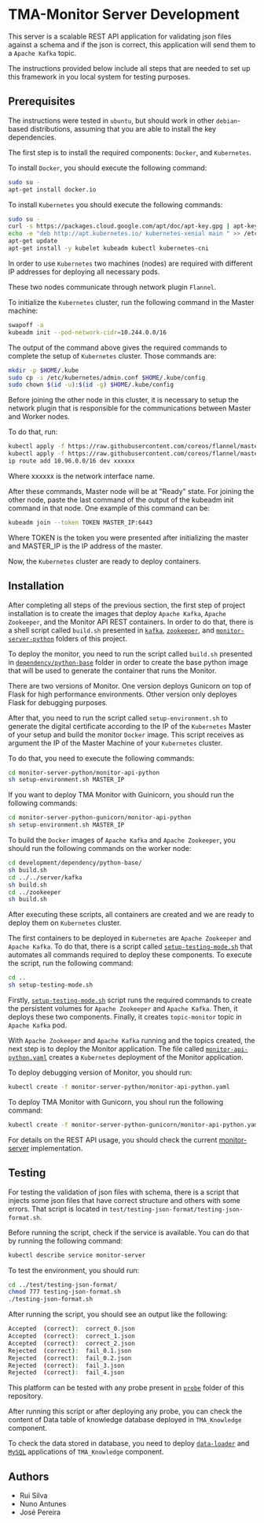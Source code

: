 # TMA-Monitor Server Development

This server is a scalable REST API application for validating json files against a schema and if the json is correct, this application will send them to a `Apache Kafka` topic.

The instructions provided below include all steps that are needed to set up this framework in you local system for testing purposes.

## Prerequisites

The instructions were tested in `ubuntu`, but should work in other `debian`-based distributions, assuming that you are able to install the key dependencies.

The first step is to install the required components: `Docker`, and `Kubernetes`.

To install `Docker`, you should execute the following command:

```sh
sudo su -
apt-get install docker.io
```
To install `Kubernetes` you should execute the following commands:

```sh
sudo su -
curl -s https://packages.cloud.google.com/apt/doc/apt-key.gpg | apt-key add
echo -e "deb http://apt.kubernetes.io/ kubernetes-xenial main " >> /etc/apt/sources.list.d/kubernetes.list
apt-get update
apt-get install -y kubelet kubeadm kubectl kubernetes-cni
```

In order to use `Kubernetes` two machines (nodes) are required with different IP addresses for deploying all necessary pods.

These two nodes communicate through network plugin `Flannel`.

To initialize the `Kubernetes` cluster, run the following command in the Master machine:

```sh
swapoff -a
kubeadm init --pod-network-cidr=10.244.0.0/16
```

The output of the command above gives the required commands to complete the setup of `Kubernetes` cluster. Those commands are:

```sh
mkdir -p $HOME/.kube
sudo cp -i /etc/kubernetes/admin.conf $HOME/.kube/config
sudo chown $(id -u):$(id -g) $HOME/.kube/config
```

Before joining the other node in this cluster, it is necessary to setup the network plugin that is responsible for the communications between Master and Worker nodes.

To do that, run:

```sh
kubectl apply -f https://raw.githubusercontent.com/coreos/flannel/master/Documentation/kube-flannel.yml
kubectl apply -f https://raw.githubusercontent.com/coreos/flannel/master/Documentation/k8s-manifests/kube-flannel-rbac.yml
ip route add 10.96.0.0/16 dev xxxxxx
```

Where xxxxxx is the network interface name.

After these commands, Master node will be at "Ready" state. For joining the other node, paste the last command of the output of the kubeadm init command in that node. One example of this command can be:
```sh
kubeadm join --token TOKEN MASTER_IP:6443
```

Where TOKEN is the token you were presented after initializing the master and MASTER_IP is the IP address of the master.

Now, the `Kubernetes` cluster are ready to deploy containers.

## Installation

After completing all steps of the previous section, the first step of project installation is to create the images that deploy `Apache Kafka`, `Apache Zookeeper`, and the Monitor API REST containers. In order to do that, there is a shell script called `build.sh` presented in [`kafka`](https://github.com/eubr-atmosphere/tma-framework-m/tree/master/development/server/kafka), [`zookeeper`](https://github.com/eubr-atmosphere/tma-framework-m/tree/master/development/server/zookeeper), and [`monitor-server-python`](https://github.com/eubr-atmosphere/tma-framework-m/tree/master/development/server/monitor-server-python) folders of this project.

To deploy the monitor, you need to run the script called `build.sh` presented in [`dependency/python-base`](https://github.com/eubr-atmosphere/tma-framework-m/tree/master/development/dependency/python-base "python-base") folder in order to create the base python image that will be used to generate the container that runs the Monitor.

There are two versions of Monitor. One version deploys Gunicorn on top of Flask for high performance environments. Other version only deployes Flask for debugging purposes.

After that, you need to run the script called `setup-environment.sh` to generate the digital certificate according to the IP of the `Kubernetes` Master of your setup and build the monitor `Docker` image. This script receives as argument the IP of the Master Machine of your `Kubernetes` cluster.

To do that, you need to execute the following commands:

```sh
cd monitor-server-python/monitor-api-python
sh setup-environment.sh MASTER_IP
```

If you want to deploy TMA Monitor with Guinicorn, you should run the following commands: 

```sh
cd monitor-server-python-gunicorn/monitor-api-python
sh setup-environment.sh MASTER_IP
```

To build the `Docker` images of `Apache Kafka` and `Apache Zookeeper`, you should run the following commands on the worker node:

```sh
cd development/dependency/python-base/
sh build.sh
cd ../../server/kafka
sh build.sh
cd ../zookeeper
sh build.sh
```

After executing these scripts, all containers are created and we are ready to deploy them on `Kubernetes` cluster.

The first containers to be deployed in `Kubernetes` are `Apache Zookeeper` and `Apache Kafka`. To do that, there is a script called [`setup-testing-mode.sh`](https://github.com/eubr-atmosphere/tma-framework-m/blob/master/development/server/setup-testing-mode.sh) that automates all commands required to deploy these components. To execute the script, run the following command:

```sh
cd ..
sh setup-testing-mode.sh
```

Firstly, [`setup-testing-mode.sh`](https://github.com/eubr-atmosphere/tma-framework-m/blob/master/development/server/setup-testing-mode.sh) script runs the required commands to create the persistent volumes for `Apache Zookeeper` and `Apache Kafka`. Then, it deploys these two components. Finally, it creates `topic-monitor` topic in `Apache Kafka` pod.

With `Apache Zookeeper` and `Apache Kafka` running and the topics created, the next step is to deploy the Monitor application. The file called [`monitor-api-python.yaml`](https://github.com/eubr-atmosphere/tma-framework-m/blob/master/development/server/monitor-server-python/monitor-api-python.yaml) creates a `Kubernetes` deployment of the Monitor application. 

To deploy debugging version of Monitor, you should run:

```sh
kubectl create -f monitor-server-python/monitor-api-python.yaml
```

To deploy TMA Monitor with Gunicorn, you shoul run the following command:

```sh
kubectl create -f monitor-server-python-gunicorn/monitor-api-python.yaml
```
For details on the REST API usage, you should check the current [monitor-server](monitor-server-python) implementation.

## Testing

For testing the validation of json files with schema, there is a script that injects some json files that have correct structure and others with some errors.
That script is located in `test/testing-json-format/testing-json-format.sh`.

Before running the script, check if the service is available. You can do that by running the following command:

```sh
kubectl describe service monitor-server
```

To test the environment, you should run:

```sh
cd ../test/testing-json-format/
chmod 777 testing-json-format.sh
./testing-json-format.sh
```

After running the script, you should see an output like the following:

```sh
Accepted  (correct):  correct_0.json
Accepted  (correct):  correct_1.json
Accepted  (correct):  correct_2.json
Rejected  (correct):  fail_0.1.json
Rejected  (correct):  fail_0.2.json
Rejected  (correct):  fail_3.json
Rejected  (correct):  fail_4.json
```

This platform can be tested with any probe present in [`probe`](https://github.com/eubr-atmosphere/tma-framework-m/tree/master/development/probes) folder of this repository.

After running this script or after deploying any probe, you can check the content of Data table of knowledge database deployed in `TMA_Knowledge` component.

To check the data stored in database, you need to deploy [`data-loader`](https://github.com/eubr-atmosphere/tma-framework-k/tree/master/development/data-loader) and [`MySQL`](https://github.com/eubr-atmosphere/tma-framework-k/tree/master/development/mysql) applications of `TMA_Knowledge` component.

## Authors
* Rui Silva
* Nuno Antunes
* José Pereira